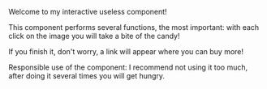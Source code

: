 Welcome to my interactive useless component!

This component performs several functions, the most important: with each click on the image you will take a bite of the candy!

If you finish it, don't worry, a link will appear where you can buy more!

Responsible use of the component: I recommend not using it too much, after doing it several times you will get hungry.
